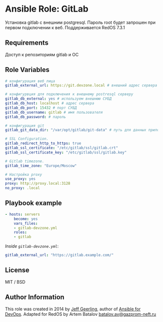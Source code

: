 # Ansible Role: GitLab

Установка gitlab с внешним postgresql. Пароль root будет запрошен при первом подключении к веб. 
Поддерживается RedOS 7.3.1

## Requirements

Доступ к репозиториям gitlab и ОС

## Role Variables

```yaml
# конфигурация веб лица
gitlab_external_url: https://git.devzone.local # внешний адрес сервера gitlab

# конфигурвция для подключения к внешнему postresql серверу
gitlab_db_external: yes # используем внешнюю СУБД
gitlab_db_host: localhost # адрес сервера
gitlab_db_port: 15432 # порт СУБД
gitlab_db_username: gitlab # имя пользователя
gitlab_db_password: # пароль

# конфигурация git
gitlab_git_data_dir: "/var/opt/gitlab/git-data" # путь для данных приложения

# SSL Configuration.
gitlab_redirect_http_to_https: true
gitlab_ssl_certificate: "/etc/gitlab/ssl/gitlab.crt"
gitlab_ssl_certificate_key: "/etc/gitlab/ssl/gitlab.key"

# Gitlab timezone.
gitlab_time_zone: "Europe/Moscow"

# Настройка proxy
use_proxy: yes
proxy: http://proxy.local:3128
no_proxy: .local
```
## Playbook example
```yaml
- hosts: servers
    become: yes
    vars_files:
    - gitlab-devzone.yml
    roles:
    - gitlab
```
*Inside `gitlab-devzone.yml`*:
```yaml
gitlab_external_url: "https://gitlab.example.com/"
```
## License

MIT / BSD

## Author Information

This role was created in 2014 by [Jeff Geerling](http://jeffgeerling.com/), author of [Ansible for DevOps](http://ansiblefordevops.com/).
Adapted for RedOS by Artem Batalov [batalov.av@gazprom-neft.ru](mailto:batalov.av@gazprom-neft.ru)

